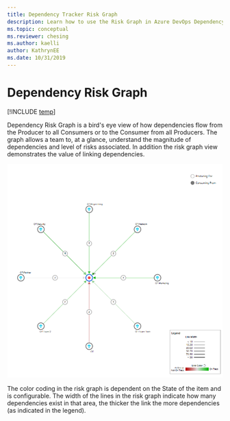 ```yaml
---
title: Dependency Tracker Risk Graph
description: Learn how to use the Risk Graph in Azure DevOps Dependency Tracker
ms.topic: conceptual
ms.reviewer: chesing
ms.author: kaelli
author: KathrynEE
ms.date: 10/31/2019
---
```



# Dependency Risk Graph

[!INCLUDE [temp](../../_shared/version-vsts-only.md)]


Dependency Risk Graph is a bird's eye view of how dependencies flow from the Producer to all Consumers or to the Consumer from all Producers.  The graph allows a team to, at a glance, understand the magnitude of dependencies and level of risks associated.  In addition the risk graph view demonstrates the value of linking dependencies.

![Dependency Tracker Risk Graph](../_img/tracker/Risk-graph.png)

The color coding in the risk graph is dependent on the State of the item and is configurable.  The width of the lines in the risk graph indicate how many dependencies exist in that area, the thicker the link the more dependencies (as indicated in the legend).
